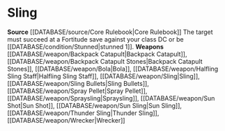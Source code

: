 ﻿---
id: '13'
name: Sling
rarity: Common
source: '[[DATABASE/source/Core Rulebook|Core Rulebook]]'
type: Weapon Critical Specialization

---
# Sling

**Source** [[DATABASE/source/Core Rulebook|Core Rulebook]] 
The target must succeed at a Fortitude save against your class DC or be [[DATABASE/condition/Stunned|stunned 1]].
**Weapons** [[DATABASE/weapon/Backpack Catapult|Backpack Catapult]], [[DATABASE/weapon/Backpack Catapult Stones|Backpack Catapult Stones]], [[DATABASE/weapon/Bola|Bola]], [[DATABASE/weapon/Halfling Sling Staff|Halfling Sling Staff]], [[DATABASE/weapon/Sling|Sling]], [[DATABASE/weapon/Sling Bullets|Sling Bullets]], [[DATABASE/weapon/Spray Pellet|Spray Pellet]], [[DATABASE/weapon/Spraysling|Spraysling]], [[DATABASE/weapon/Sun Shot|Sun Shot]], [[DATABASE/weapon/Sun Sling|Sun Sling]], [[DATABASE/weapon/Thunder Sling|Thunder Sling]], [[DATABASE/weapon/Wrecker|Wrecker]]